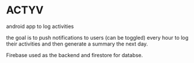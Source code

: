 # ACTYV
android app to log activities 


the goal is to push notifications to users (can be toggled) every hour to log their activities and then generate a summary the next day.

Firebase used as the backend and firestore for databse.


